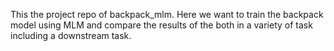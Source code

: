 This the project repo of backpack_mlm. Here we want to train the backpack model using MLM and compare the results of the both in a variety of task including a downstream task.
